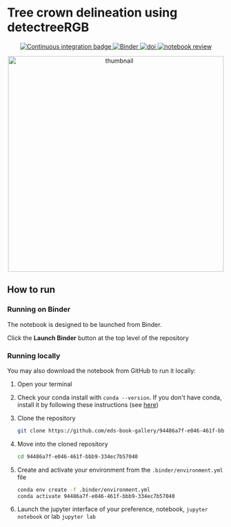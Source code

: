 # Tree crown delineation using detectreeRGB</h1>

<p align="center">
    <a href="https://github.com/eds-book/94486a7f-e046-461f-bbb9-334ec7b57040/actions/workflows/monthly-build.yaml/badge.svg">
        <img alt="Continuous integration badge" src="https://github.com/eds-book/94486a7f-e046-461f-bbb9-334ec7b57040/actions/workflows/monthly-build.yaml/badge.svg">
    </a>
    <a href="http://mybinder.org/v2/gh/eds-book/94486a7f-e046-461f-bbb9-334ec7b57040/main?labpath=notebook.ipynb">
        <img alt="Binder" src="https://mybinder.org/badge_logo.svg">
    </a>
    <a href="https://doi.org/10.5281/zenodo.8311271">
        <img alt="doi" src="https://zenodo.org/badge/493595755.svg">
    </a>
    <a href="https://github.com/alan-turing-institute/environmental-ds-book/pull/4">
        <img alt="notebook review" src="https://img.shields.io/badge/view-review-purple">
    </a>
</p>

<p align="center">
<img src="images/thumbnail.png" alt="thumbnail" width="500"/>
</p>

## How to run

### Running on Binder
The notebook is designed to be launched from Binder. 

Click the **Launch Binder** button at the top level of the repository

### Running locally
You may also download the notebook from GitHub to run it locally:
1. Open your terminal

2. Check your conda install with `conda --version`. If you don't have conda, install it by following these instructions (see [here](https://docs.conda.io/en/latest/miniconda.html))

3. Clone the repository
    ```bash
    git clone https://github.com/eds-book-gallery/94486a7f-e046-461f-bbb9-334ec7b57040.git
    ```

4. Move into the cloned repository
    ```bash
    cd 94486a7f-e046-461f-bbb9-334ec7b57040
    ```

5. Create and activate your environment from the `.binder/environment.yml` file
    ```bash
    conda env create -f .binder/environment.yml
    conda activate 94486a7f-e046-461f-bbb9-334ec7b57040
    ```  

6. Launch the jupyter interface of your preference, notebook, `jupyter notebook` or lab `jupyter lab`